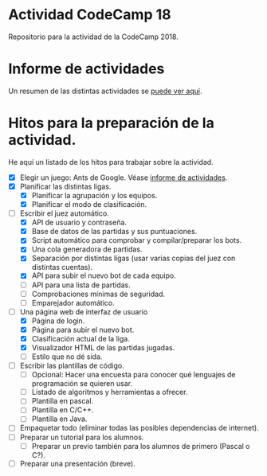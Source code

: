 # Actividad CodeCamp 18
Repositorio para la actividad de la CodeCamp 2018.

# Informe de actividades

Un resumen de las distintas actividades se [puede ver aquí](https://github.com/ezequiel-umu/ActividadCodeCamp18/blob/master/INFORME.md).

# Hitos para la preparación de la actividad.

He aquí un listado de los hitos para trabajar sobre la actividad.

- [x] Elegir un juego: Ants de Google. Véase [informe de actividades](#informe-de-actividades).
- [x] Planificar las distintas ligas.
  - [x] Planificar la agrupación y los equipos.
  - [x] Planificar el modo de clasificación.
- [ ] Escribir el juez automático.
  - [x] API de usuario y contraseña.
  - [x] Base de datos de las partidas y sus puntuaciones.
  - [x] Script automático para comprobar y compilar/preparar los bots.
  - [x] Una cola generadora de partidas.
  - [x] Separación por distintas ligas (usar varias copias del juez con distintas cuentas).
  - [x] API para subir el nuevo bot de cada equipo.
  - [ ] API para una lista de partidas.
  - [ ] Comprobaciones mínimas de seguridad. 
  - [ ] Emparejador automático.
- [ ] Una página web de interfaz de usuario
  - [x] Página de login.
  - [x] Página para subir el nuevo bot.
  - [x] Clasificación actual de la liga.
  - [x] Visualizador HTML de las partidas jugadas. 
  - [ ] Estilo que no dé sida.
- [ ] Escribir las plantillas de código.
  - [ ] Opcional: Hacer una encuesta para conocer qué lenguajes de programación se quieren usar.
  - [ ] Listado de algoritmos y herramientas a ofrecer.
  - [ ] Plantilla en pascal.
  - [ ] Plantilla en C/C++.
  - [ ] Plantilla en Java.
- [ ] Empaquetar todo (eliminar todas las posibles dependencias de internet).
- [ ] Preparar un tutorial para los alumnos.
  - [ ] Preparar un previo también para los alumnos de primero (Pascal o C?).
- [ ] Preparar una presentación (breve).  
